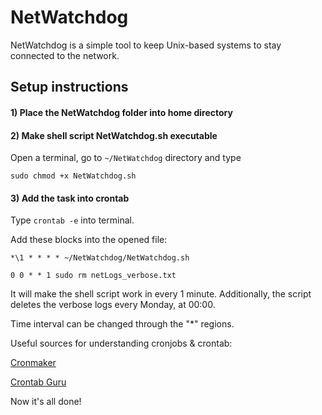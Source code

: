 # NetWatchdog
NetWatchdog is a simple tool to keep Unix-based systems to stay connected to the network.

## Setup instructions

#### 1) Place the NetWatchdog folder into home directory

#### 2) Make shell script NetWatchdog.sh executable
Open a terminal, go to `~/NetWatchdog` directory and type
  
  `sudo chmod +x NetWatchdog.sh`

#### 3) Add the task into crontab
Type `crontab -e` into terminal.

Add these blocks into the opened file:

  `*\1 * * * * ~/NetWatchdog/NetWatchdog.sh`
  
  `0 0 * * 1 sudo rm netLogs_verbose.txt`

It will make the shell script work in every 1 minute.
Additionally, the script deletes the verbose logs every Monday, at 00:00.

Time interval can be changed through the "*" regions.

Useful sources for understanding cronjobs & crontab:

[Cronmaker](http://www.cronmaker.com)

[Crontab Guru](https://crontab.guru)

Now it's all done!
